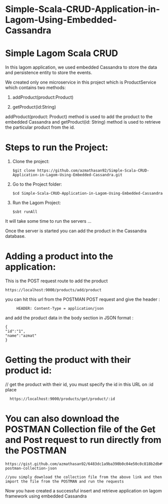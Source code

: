 # Simple-Scala-CRUD-Application-in-Lagom-Using-Embedded-Cassandra

# Simple Lagom Scala CRUD

In this lagom application, we used embedded Cassandra to store the data and persistence entity to store the events.


We created only one microservice in this project which is ProductService which contains two methods:

 1. addProduct(product:Product)
 
 2. getProduct(id:String)

addProduct(product: Product) method is used to add the product to the embedded Cassandra and getProduct(id: String) method is used to retrieve the particular product from the id.

# Steps to run the Project:

 1. Clone the project:
	
        $git clone https://github.com/azmathasan92/Simple-Scala-CRUD-Application-in-Lagom-Using-Embedded-Cassandra.git


 2. Go to the Project folder:

        $cd Simple-Scala-CRUD-Application-in-Lagom-Using-Embedded-Cassandra


 3. Run the Lagom Project:

        $sbt runAll

It will take some time to run the servers ...

Once the server is started you can add the product in the Cassandra database.

# Adding a product into the application:
  This is the POST request route to add the product
  
    https://localhost:9000/products/add/product
   
   you can hit this url from the POSTMAN POST request and give the header :
   
         HEADER: Content-Type = application/json
	 
   and add the product data in the body section in JSON format :
    
    {
	"id":"1",
	"name":"azmat"
    }

# Getting the product with their product id:

// get the product with their id, you must specify the id in this URL on :id place

      https://localhost:9000/products/get/product/:id


# You can also download the POSTMAN Collection file of the Get and Post request to run directly from the POSTMAN

    https://gist.github.com/azmathasan92/6483dc1a9ba390b0c04e50c0c818b2db#file-postman-collection-json
   
    //you simply download the collection file from the above link and then import the file from the POSTMAN and run the requests

Now you have created a successful insert and retrieve application on lagom framework using embedded Cassandra 
